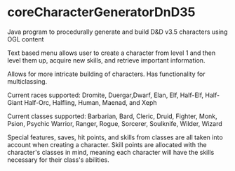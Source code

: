 # coreCharacterGeneratorDnD35
Java program to procedurally generate and build D&amp;D v3.5 characters using OGL content

Text based menu allows user to create a character from level 1 and then level them up, acquire new skills, and retrieve important information. 

Allows for more intricate building of characters. 
Has functionality for multiclassing. 

Current races supported:
Dromite, Duergar,Dwarf, Elan, Elf, Half-Elf, Half-Giant Half-Orc, Halfling, Human, Maenad, and Xeph

Current classes supported:
Barbarian, Bard, Cleric, Druid, Fighter, Monk, Psion, Psychic Warrior, Ranger, Rogue, Sorcerer, Soulknife, Wilder, Wizard

Special features, saves, hit points, and skills from classes are all taken into account when creating a character. Skill points are allocated with the character's classes in mind, meaning each character will have the skills necessary for their class's abilities. 
